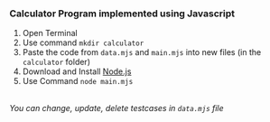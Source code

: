 ### Calculator Program implemented using Javascript

1. Open Terminal
2. Use command `mkdir calculator`
3. Paste the code from `data.mjs` and `main.mjs` into new files (in the `calculator` folder)
4. Download and Install [Node.js](https://nodejs.org/en)
5. Use Command `node main.mjs`

\
_You can change, update, delete testcases in `data.mjs` file_
